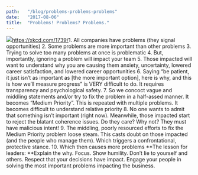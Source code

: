 ```yaml
---
path:	"/blog/problems-problems-problems"
date:	"2017-08-06"
title:	"Problems! Problems? Problems."
---
```


![](/images/1*MHZ5BFR4VgUCBPCj9DIVGQ.png)<https://xkcd.com/1739/>1. All companies have problems (they signal opportunities)
2. Some problems are more important than other problems
3. Trying to solve too many problems at once is problematic
4. But, importantly, ignoring a problem will impact your team
5. Those impacted will want to understand why you are causing them anxiety, uncertainty, lowered career satisfaction, and lowered career opportunities
6. Saying “be patient, it just isn’t as important as [the more important option], here is why, and this is how we’ll measure progress” is VERY difficult to do. It requires transparency and psychological safety.
7. So we concoct vague and middling statements and/or try to fix the problem in a half-assed manner. It becomes “Medium Priority”. This is repeated with multiple problems. It becomes difficult to understand relative priority
8. No one wants to admit that something isn’t important (right now). Meanwhile, those impacted start to reject the blatant coherence issues. Do they care? Why not? They must have malicious intent!
9. The middling, poorly resourced efforts to fix the Medium Priority problem loose steam. This casts doubt on those impacted (and the people who manage them). Which triggers a confrontational, protective stance.
10. Which then causes more problems
**The lesson for leaders: **Explain the why. Focus. Show humility. Don’t lie to yourself and others. Respect that your decisions have impact. Engage your people in solving the most important problems impacting the business.

